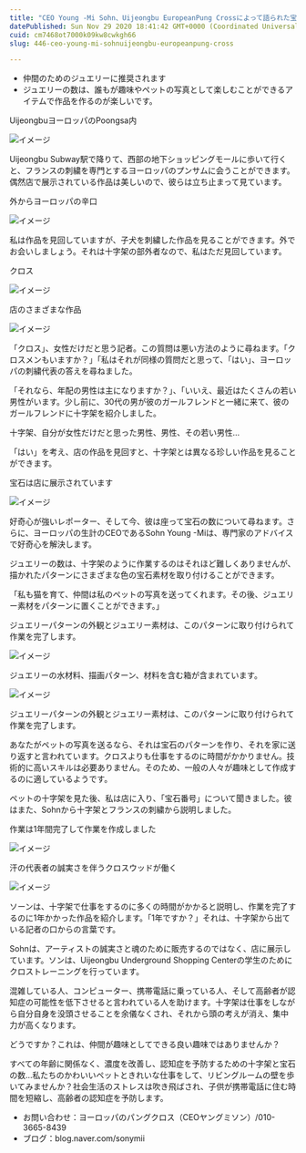 ```yaml
---
title: "CEO Young -Mi Sohn、Uijeongbu EuropeanPung Crossによって語られた宝石の水の物語"
datePublished: Sun Nov 29 2020 18:41:42 GMT+0000 (Coordinated Universal Time)
cuid: cm7468ot7000k09kw8cwkgh66
slug: 446-ceo-young-mi-sohnuijeongbu-europeanpung-cross

---
```



- 仲間のためのジュエリーに推奨されます
- ジュエリーの数は、誰もが趣味やペットの写真として楽しむことができるアイテムで作品を作るのが楽しいです。

UijeongbuヨーロッパのPoongsa内

![イメージ](https://cdn.hashnode.com/res/hashnode/image/upload/v1739501414217/000dc5db-ae65-4bc7-8267-6cb64b889a27.jpeg)

Uijeongbu Subway駅で降りて、西部の地下ショッピングモールに歩いて行くと、フランスの刺繍を専門とするヨーロッパのプンサムに会うことができます。偶然店で展示されている作品は美しいので、彼らは立ち止まって見ています。

外からヨーロッパの辛口

![イメージ](https://cdn.hashnode.com/res/hashnode/image/upload/v1739501416638/d1577988-2dce-48c1-baa0-6ab4010d5bab.jpeg)

私は作品を見回していますが、子犬を刺繍した作品を見ることができます。外でお会いしましょう。それは十字架の部外者なので、私はただ見回しています。

クロス

![イメージ](https://cdn.hashnode.com/res/hashnode/image/upload/v1739501419401/dcd31fae-064a-4eef-b90f-6a998c1dceb6.jpeg)

店のさまざまな作品

![イメージ](https://cdn.hashnode.com/res/hashnode/image/upload/v1739501421465/2aceae26-c6cf-42e1-8c6b-986f2bc8b276.jpeg)

「クロス」、女性だけだと思う​​記者。この質問は悪い方法のように尋ねます。「クロスメンもいますか？」「私はそれが同様の質問だと思って、「はい」、ヨーロッパの刺繍代表の答えを尋ねました。

「それなら、年配の男性は主になりますか？」、「いいえ、最近はたくさんの若い男性がいます。少し前に、30代の男が彼のガールフレンドと一緒に来て、彼のガールフレンドに十字架を紹介しました。

十字架、自分が女性だけだと思った男性、男性、その若い男性…

「はい」を考え、店の作品を見回すと、十字架とは異なる珍しい作品を見ることができます。

宝石は店に展示されています

![イメージ](https://cdn.hashnode.com/res/hashnode/image/upload/v1739501423817/1fd82bae-9465-4ec2-9797-902098e562c2.jpeg)

好奇心が強いレポーター、そして今、彼は座って宝石の数について尋ねます。さらに、ヨーロッパの生計のCEOであるSohn Young -Miは、専門家のアドバイスで好奇心を解決します。

ジュエリーの数は、十字架のように作業するのはそれほど難しくありませんが、描かれたパターンにさまざまな色の宝石素材を取り付けることができます。

「私も猫を育て、仲間は私のペットの写真を送ってくれます。その後、ジュエリー素材をパターンに置くことができます。」

ジュエリーパターンの外観とジュエリー素材は、このパターンに取り付けられて作業を完了します。

![イメージ](https://cdn.hashnode.com/res/hashnode/image/upload/v1739501425816/0838f912-edee-4b93-a903-8741c17f68a4.jpeg)

ジュエリーの水材料、描画パターン、材料を含む箱が含まれています。

![イメージ](https://cdn.hashnode.com/res/hashnode/image/upload/v1739501428134/656c4c15-e60e-4a6f-b1d7-acfd80536615.jpeg)

ジュエリーパターンの外観とジュエリー素材は、このパターンに取り付けられて作業を完了します。

あなたがペットの写真を送るなら、それは宝石のパターンを作り、それを家に送り返すと言われています。クロスよりも仕事をするのに時間がかかりません。技術的に高いスキルは必要ありません。そのため、一般の人々が趣味として作成するのに適しているようです。

ペットの十字架を見た後、私は店に入り、「宝石番号」について聞きました。彼はまた、Sohnから十字架とフランスの刺繍から説明しました。

作業は1年間完了して作業を作成しました

![イメージ](https://cdn.hashnode.com/res/hashnode/image/upload/v1739501430095/415fd93c-32b3-43d5-b40c-7eedfd0af1fa.jpeg)

汗の代表者の誠実さを伴うクロスウッドが働く

![イメージ](https://cdn.hashnode.com/res/hashnode/image/upload/v1739501432108/93d15f7a-6e48-40cd-9e22-569d745a8c06.jpeg)

ソーンは、十字架で仕事をするのに多くの時間がかかると説明し、作業を完了するのに1年かかった作品を紹介します。「1年ですか？」それは、十字架から出ている記者の口からの言葉です。

Sohnは、アーティストの誠実さと魂のために販売するのではなく、店に展示しています。ソンは、Uijeongbu Underground Shopping Centerの学生のためにクロストレーニングを行っています。

混雑している人、コンピューター、携帯電話に乗っている人、そして高齢者が認知症の可能性を低下させると言われている人を助けます。十字架は仕事をしながら自分自身を没頭させることを余儀なくされ、それから頭の考えが消え、集中力が高くなります。

どうですか？これは、仲間が趣味としてできる良い趣味ではありませんか？

すべての年齢に関係なく、濃度を改善し、認知症を予防するための十字架と宝石の数…私たちのかわいいペットときれいな仕事をして、リビングルームの壁を歩いてみませんか？社会生活のストレスは吹き飛ばされ、子供が携帯電話に住む時間を短縮し、高齢者の認知症を予防します。

- お問い合わせ：ヨーロッパのパングクロス（CEOヤングミソン）/010-3665-8439
- ブログ：blog.naver.com/sonymii
